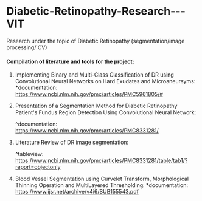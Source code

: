 # Diabetic-Retinopathy-Research---VIT
Research under the topic of Diabetic Retinopathy (segmentation/image processing/ CV)
#### Compilation of literature and tools for the project:

1. Implementing Binary and Multi-Class Classification of DR using Convolutional Neural Networks on Hard Exudates and Microaneursyms:                                  
   *documentation: https://www.ncbi.nlm.nih.gov/pmc/articles/PMC5961805/# 

2. Presentation of a Segmentation Method for Diabetic Retinopathy Patient's Fundus Region Detection Using Convolutional Neural Network:

   ^documentation: https://www.ncbi.nlm.nih.gov/pmc/articles/PMC8331281/

3. Literature Review of DR image segmentation:

   ^tableview: https://www.ncbi.nlm.nih.gov/pmc/articles/PMC8331281/table/tab1/?report=objectonly
   
4.  Blood Vessel Segmentation using Curvelet Transform, Morphological Thinning Operation and MultiLayered Thresholding:
    *documentation: https://www.ijsr.net/archive/v4i6/SUB155543.pdf
